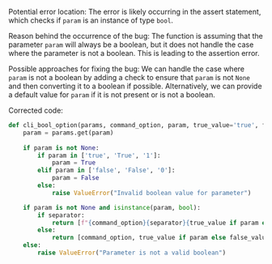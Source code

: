 Potential error location:
The error is likely occurring in the assert statement, which checks if `param` is an instance of type `bool`. 

Reason behind the occurrence of the bug:
The function is assuming that the parameter `param` will always be a boolean, but it does not handle the case where the parameter is not a boolean. This is leading to the assertion error.

Possible approaches for fixing the bug:
We can handle the case where `param` is not a boolean by adding a check to ensure that `param` is not `None` and then converting it to a boolean if possible. Alternatively, we can provide a default value for `param` if it is not present or is not a boolean.

Corrected code:
```python
def cli_bool_option(params, command_option, param, true_value='true', false_value='false', separator=None):
    param = params.get(param)
    
    if param is not None:
        if param in ['true', 'True', '1']:
            param = True
        elif param in ['false', 'False', '0']:
            param = False
        else:
            raise ValueError("Invalid boolean value for parameter")

    if param is not None and isinstance(param, bool):
        if separator:
            return [f"{command_option}{separator}{true_value if param else false_value}"]
        else:
            return [command_option, true_value if param else false_value]
    else:
        raise ValueError("Parameter is not a valid boolean")
```